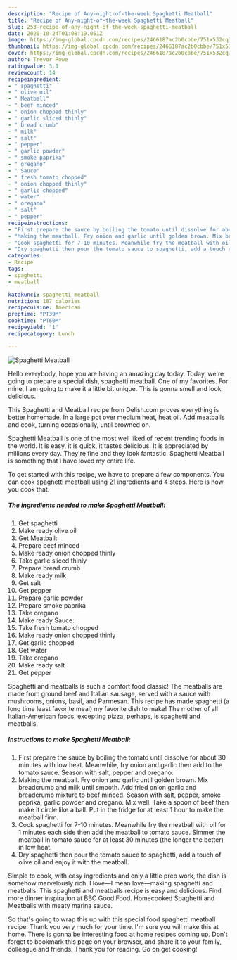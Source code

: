 ```yaml
---
description: "Recipe of Any-night-of-the-week Spaghetti Meatball"
title: "Recipe of Any-night-of-the-week Spaghetti Meatball"
slug: 253-recipe-of-any-night-of-the-week-spaghetti-meatball
date: 2020-10-24T01:08:19.051Z
image: https://img-global.cpcdn.com/recipes/2466187ac2b0cbbe/751x532cq70/spaghetti-meatball-recipe-main-photo.jpg
thumbnail: https://img-global.cpcdn.com/recipes/2466187ac2b0cbbe/751x532cq70/spaghetti-meatball-recipe-main-photo.jpg
cover: https://img-global.cpcdn.com/recipes/2466187ac2b0cbbe/751x532cq70/spaghetti-meatball-recipe-main-photo.jpg
author: Trevor Rowe
ratingvalue: 3.1
reviewcount: 14
recipeingredient:
- " spaghetti"
- " olive oil"
- " Meatball"
- " beef minced"
- " onion chopped thinly"
- " garlic sliced thinly"
- " bread crumb"
- " milk"
- " salt"
- " pepper"
- " garlic powder"
- " smoke paprika"
- " oregano"
- " Sauce"
- " fresh tomato chopped"
- " onion chopped thinly"
- " garlic chopped"
- " water"
- " oregano"
- " salt"
- " pepper"
recipeinstructions:
- "First prepare the sauce by boiling the tomato until dissolve for about 30 minutes with low heat. Meanwhile, fry onion and garlic then add to the tomato sauce. Season with salt, pepper and oregano."
- "Making the meatball. Fry onion and garlic until golden brown. Mix breadcrumb and milk until smooth. Add fried onion garlic and breadcrumb mixture to beef minced. Season with salt, pepper, smoke paprika, garlic powder and oregano. Mix well. Take a spoon of beef then make it circle like a ball. Put in the fridge for at least 1 hour to make the meatball firm."
- "Cook spaghetti for 7-10 minutes. Meanwhile fry the meatball with oil for 1 minutes each side then add the meatball to tomato sauce. Simmer the meatball in tomato sauce for at least 30 minutes (the longer the better) in low heat."
- "Dry spaghetti then pour the tomato sauce to spaghetti, add a touch of olive oil and enjoy it with the meatball."
categories:
- Recipe
tags:
- spaghetti
- meatball

katakunci: spaghetti meatball 
nutrition: 187 calories
recipecuisine: American
preptime: "PT39M"
cooktime: "PT60M"
recipeyield: "1"
recipecategory: Lunch

---
```



![Spaghetti Meatball](https://img-global.cpcdn.com/recipes/2466187ac2b0cbbe/751x532cq70/spaghetti-meatball-recipe-main-photo.jpg)

Hello everybody, hope you are having an amazing day today. Today, we're going to prepare a special dish, spaghetti meatball. One of my favorites. For mine, I am going to make it a little bit unique. This is gonna smell and look delicious.

This Spaghetti and Meatball recipe from Delish.com proves everything is better homemade. In a large pot over medium heat, heat oil. Add meatballs and cook, turning occasionally, until browned on.

Spaghetti Meatball is one of the most well liked of recent trending foods in the world. It is easy, it is quick, it tastes delicious. It is appreciated by millions every day. They're fine and they look fantastic. Spaghetti Meatball is something that I have loved my entire life.


To get started with this recipe, we have to prepare a few components. You can cook spaghetti meatball using 21 ingredients and 4 steps. Here is how you cook that.

<!--inarticleads1-->

##### The ingredients needed to make Spaghetti Meatball:

1. Get  spaghetti
1. Make ready  olive oil
1. Get  Meatball:
1. Prepare  beef minced
1. Make ready  onion chopped thinly
1. Take  garlic sliced thinly
1. Prepare  bread crumb
1. Make ready  milk
1. Get  salt
1. Get  pepper
1. Prepare  garlic powder
1. Prepare  smoke paprika
1. Take  oregano
1. Make ready  Sauce:
1. Take  fresh tomato chopped
1. Make ready  onion chopped thinly
1. Get  garlic chopped
1. Get  water
1. Take  oregano
1. Make ready  salt
1. Get  pepper


Spaghetti and meatballs is such a comfort food classic! The meatballs are made from ground beef and Italian sausage, served with a sauce with mushrooms, onions, basil, and Parmesan. This recipe has made spaghetti (a long time least favorite meal) my favorite dish to make! The mother of all Italian-American foods, excepting pizza, perhaps, is spaghetti and meatballs. 

<!--inarticleads2-->

##### Instructions to make Spaghetti Meatball:

1. First prepare the sauce by boiling the tomato until dissolve for about 30 minutes with low heat. Meanwhile, fry onion and garlic then add to the tomato sauce. Season with salt, pepper and oregano.
1. Making the meatball. Fry onion and garlic until golden brown. Mix breadcrumb and milk until smooth. Add fried onion garlic and breadcrumb mixture to beef minced. Season with salt, pepper, smoke paprika, garlic powder and oregano. Mix well. Take a spoon of beef then make it circle like a ball. Put in the fridge for at least 1 hour to make the meatball firm.
1. Cook spaghetti for 7-10 minutes. Meanwhile fry the meatball with oil for 1 minutes each side then add the meatball to tomato sauce. Simmer the meatball in tomato sauce for at least 30 minutes (the longer the better) in low heat.
1. Dry spaghetti then pour the tomato sauce to spaghetti, add a touch of olive oil and enjoy it with the meatball.


Simple to cook, with easy ingredients and only a little prep work, the dish is somehow marvelously rich. I love—I mean love—making spaghetti and meatballs. This spaghetti and meatballs recipe is easy and delicious. Find more dinner inspiration at BBC Good Food. Homecooked Spaghetti and Meatballs with meaty marina sauce. 

So that's going to wrap this up with this special food spaghetti meatball recipe. Thank you very much for your time. I'm sure you will make this at home. There is gonna be interesting food at home recipes coming up. Don't forget to bookmark this page on your browser, and share it to your family, colleague and friends. Thank you for reading. Go on get cooking!
